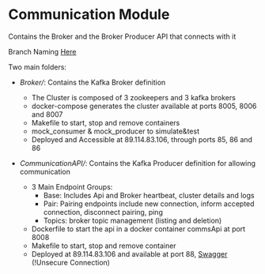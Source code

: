 # Communication Module  
Contains the Broker and the Broker Producer API that connects with it  

Branch Naming [Here](https://github.com/Aphluentia/Documentation/tree/dev)

Two main folders:  
- *Broker/*: Contains the Kafka Broker definition   
	- The Cluster is composed of 3 zookeepers and 3 kafka brokers  
	- docker-compose generates the cluster available at ports 8005, 8006 and 8007  
	- Makefile to start, stop and remove containers  
	- mock_consumer & mock_producer to simulate&test  
	- Deployed and Accessible at 89.114.83.106, through ports 85, 86 and 86  

- *CommunicationAPI/*: Contains the Kafka Producer definition for allowing communication     
	- 3 Main Endpoint Groups:	
		- Base: Includes Api and Broker heartbeat, cluster details and logs   
		- Pair: Pairing endpoints include new connection, inform accepted connection, disconnect pairing, ping  
		- Topics: broker topic management (listing and deletion)     
	- Dockerfile to start the api in a docker container commsApi at port 8008  
	- Makefile to start, stop and remove container  
	- Deployed at 89.114.83.106 and available at port 88,  [Swagger](http://89.114.83.106/88/docs) (!Unsecure Connection)
